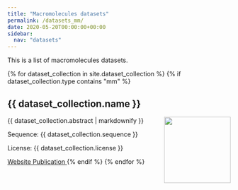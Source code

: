 ```yaml
---
title: "Macromolecules datasets"
permalink: /datasets_mm/
date: 2020-05-20T00:00:00+00:00
sidebar:
  nav: "datasets"
---
```


This is a list of macromolecules datasets.

{% for dataset_collection in site.dataset_collection %}
  {% if dataset_collection.type contains "mm" %}
  <h2 id="{{ dataset_collection.name }}">
      {{ dataset_collection.name }}
  </h2>
  <img src= "{{ site.url }}{{ site.baseurl }}{{ dataset_collection.image }}" alt="" align="right" width="150"/>
  <p>{{ dataset_collection.abstract | markdownify }}</p>
  <p>Sequence: {{ dataset_collection.sequence }}</p>
  <p>License: {{ dataset_collection.license }}</p>
  <a href="{{ dataset_collection.weblink }}">
  Website
  </a>   
  <a href="{{ dataset_collection.paper }}">
  Publication
  </a>
  {% endif %}
{% endfor %}
